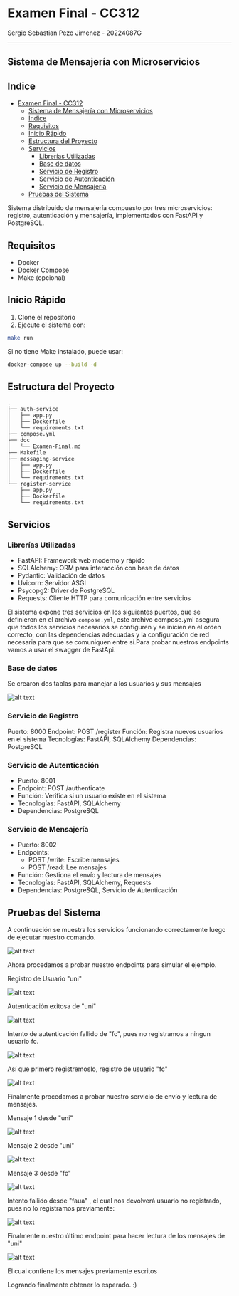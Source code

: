 # Examen Final - CC312
Sergio Sebastian Pezo Jimenez - 20224087G

---

## Sistema de Mensajería con Microservicios

## Indice 

- [Examen Final - CC312](#examen-final---cc312)
  - [Sistema de Mensajería con Microservicios](#sistema-de-mensajería-con-microservicios)
  - [Indice](#indice)
  - [Requisitos](#requisitos)
  - [Inicio Rápido](#inicio-rápido)
  - [Estructura del Proyecto](#estructura-del-proyecto)
  - [Servicios](#servicios)
    - [Librerías Utilizadas](#librerías-utilizadas)
    - [Base de datos](#base-de-datos)
    - [Servicio de Registro](#servicio-de-registro)
    - [Servicio de Autenticación](#servicio-de-autenticación)
    - [Servicio de Mensajería](#servicio-de-mensajería)
  - [Pruebas del Sistema](#pruebas-del-sistema)


Sistema distribuido de mensajería compuesto por tres microservicios: registro, autenticación y mensajería, implementados con FastAPI y PostgreSQL.

## Requisitos

- Docker
- Docker Compose
- Make (opcional)

## Inicio Rápido

1. Clone el repositorio
2. Ejecute el sistema con:
```bash
make run
```
Si no tiene Make instalado, puede usar:

```sh
docker-compose up --build -d
```

## Estructura del Proyecto


```
.
├── auth-service
│   ├── app.py
│   ├── Dockerfile
│   └── requirements.txt
├── compose.yml
├── doc
│   └── Examen-Final.md
├── Makefile
├── messaging-service
│   ├── app.py
│   ├── Dockerfile
│   └── requirements.txt
└── register-service
    ├── app.py
    ├── Dockerfile
    └── requirements.txt
```


## Servicios


### Librerías Utilizadas
- FastAPI: Framework web moderno y rápido
- SQLAlchemy: ORM para interacción con base de datos
- Pydantic: Validación de datos
- Uvicorn: Servidor ASGI
- Psycopg2: Driver de PostgreSQL
- Requests: Cliente HTTP para comunicación entre servicios



El sistema expone tres servicios en los siguientes puertos, que se definieron en el archivo `compose.yml`, este archivo compose.yml asegura que todos los servicios necesarios se configuren y se inicien en el orden correcto, con las dependencias adecuadas y la configuración de red necesaria para que se comuniquen entre sí.Para probar nuestros endpoints vamos a usar el swagger de FastApi.

### Base de datos

Se crearon dos tablas para manejar a los usuarios y sus mensajes

![alt text](image-10.png)


### Servicio de Registro
Puerto: 8000
Endpoint: POST /register
Función: Registra nuevos usuarios en el sistema
Tecnologías: FastAPI, SQLAlchemy
Dependencias: PostgreSQL


### Servicio de Autenticación
- Puerto: 8001
- Endpoint: POST /authenticate
- Función: Verifica si un usuario existe en el sistema
- Tecnologías: FastAPI, SQLAlchemy
- Dependencias: PostgreSQL


### Servicio de Mensajería
- Puerto: 8002
- Endpoints:
    - POST /write: Escribe mensajes
  - POST /read: Lee mensajes
- Función: Gestiona el envío y lectura de mensajes
- Tecnologías: FastAPI, SQLAlchemy, Requests
- Dependencias: PostgreSQL, Servicio de Autenticación


## Pruebas del Sistema


A continuación se muestra los servicios funcionando correctamente luego de ejecutar nuestro comando.

![alt text](/doc/image.png)

Ahora procedamos a probar nuestro endpoints para simular el ejemplo.

Registro de Usuario "uni" 

![alt text](/doc/image-1.png)

Autenticación exitosa de "uni"

![alt text](/doc/image-2.png)

Intento de autenticación fallido de "fc", pues no registramos a ningun usuario fc.

![alt text](/doc/image-3.png)

Así que primero registremoslo, registro de usuario "fc" 

![alt text](/doc/image-4.png)

Finalmente procedamos a probar nuestro servicio de envío y lectura de mensajes.


Mensaje 1 desde "uni"

![alt text](/doc/image-5.png)

Mensaje 2 desde "uni"

![alt text](/doc/image-6.png)

Mensaje 3 desde "fc"

![alt text](/doc/image-8.png)

Intento fallido desde "faua" , el cual nos devolverá usuario no registrado, pues no lo registramos previamente:

![alt text](/doc/image-9.png)

Finalmente nuestro último endpoint para hacer lectura de los mensajes de "uni" 

![alt text](/doc/image-12.png)

El cual contiene los mensajes previamente escritos

Logrando finalmente obtener lo esperado. :)


